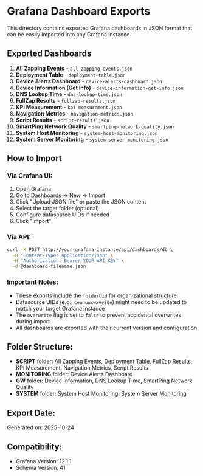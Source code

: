 # Grafana Dashboard Exports

This directory contains exported Grafana dashboards in JSON format that can be easily imported into any Grafana instance.

## Exported Dashboards

1. **All Zapping Events** - `all-zapping-events.json`
2. **Deployment Table** - `deployment-table.json`
3. **Device Alerts Dashboard** - `device-alerts-dashboard.json`
4. **Device Information (Get Info)** - `device-information-get-info.json`
5. **DNS Lookup Time** - `dns-lookup-time.json`
6. **FullZap Results** - `fullzap-results.json`
7. **KPI Measurement** - `kpi-measurement.json`
8. **Navigation Metrics** - `navigation-metrics.json`
9. **Script Results** - `script-results.json`
10. **SmartPing Network Quality** - `smartping-network-quality.json`
11. **System Host Monitoring** - `system-host-monitoring.json`
12. **System Server Monitoring** - `system-server-monitoring.json`

## How to Import

### Via Grafana UI:
1. Open Grafana
2. Go to Dashboards → New → Import
3. Click "Upload JSON file" or paste the JSON content
4. Select the target folder (optional)
5. Configure datasource UIDs if needed
6. Click "Import"

### Via API:
```bash
curl -X POST http://your-grafana-instance/api/dashboards/db \
  -H "Content-Type: application/json" \
  -H "Authorization: Bearer YOUR_API_KEY" \
  -d @dashboard-filename.json
```

### Important Notes:
- These exports include the `folderUid` for organizational structure
- Datasource UIDs (e.g., `ceunuuxwxvy80e`) might need to be updated to match your target Grafana instance
- The `overwrite` flag is set to `false` to prevent accidental overwrites during import
- All dashboards are exported with their current version and configuration

## Folder Structure:
- **SCRIPT** folder: All Zapping Events, Deployment Table, FullZap Results, KPI Measurement, Navigation Metrics, Script Results
- **MONITORING** folder: Device Alerts Dashboard
- **GW** folder: Device Information, DNS Lookup Time, SmartPing Network Quality
- **SYSTEM** folder: System Host Monitoring, System Server Monitoring

## Export Date:
Generated on: 2025-10-24

## Compatibility:
- Grafana Version: 12.1.1
- Schema Version: 41

